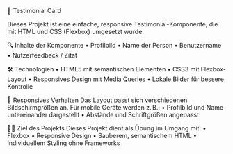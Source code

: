 📄 Testimonial Card

Dieses Projekt ist eine einfache, responsive Testimonial-Komponente, die mit HTML und CSS (Flexbox) umgesetzt wurde.

🔍 Inhalte der Komponente
	•	Profilbild
	•	Name der Person
	•	Benutzername
	•	Nutzerfeedback / Zitat

🛠️ Technologien
	•	HTML5 mit semantischen Elementen
	•	CSS3 mit Flexbox-Layout
	•	Responsives Design mit Media Queries
	•	Lokale Bilder für bessere Kontrolle

📱 Responsives Verhalten
Das Layout passt sich verschiedenen Bildschirmgrößen an.
Für mobile Geräte werden z. B.:
	•	Profilbild und Name untereinander dargestellt
	•	Abstände und Schriftgrößen angepasst

 🧑‍💻 Ziel des Projekts
Dieses Projekt dient als Übung im Umgang mit:
	•	Flexbox
	•	Responsive Design
	•	Sauberem, semantischem HTML
	•	Individuellem Styling ohne Frameworks
